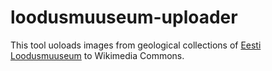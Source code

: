 # loodusmuuseum-uploader

This tool uoloads images from geological collections of [Eesti Loodusmuuseum](https://www.loodusmuuseum.ee) to Wikimedia Commons.
